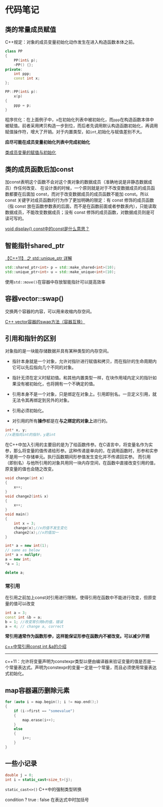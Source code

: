 # 代码笔记

## 类的常量成员赋值

C++规定：对象的成员变量初始化动作发生在进入构造函数本体之前。

```cpp
class PP
{
    PP(int& p);
    ~PP() {};
private:
    int ppp;
    const int x;
};

PP::PP(int& p):
    x(p)
{
    ppp = p;
}
```

程序优化：在上面例子中，`x`在初始化列表中被初始化，而`ppp`在构造函数本体中被赋值。前者采用拷贝构造一步到位，而后者先调用默认构造函数初始化，再调用赋值操作符，增大了开销。对于内置类型，如`int`,初始化与赋值差别不大。

**应尽可能在成员变量初始化列表中完成初始化**

[类成员变量的赋值与初始化](https://blog.csdn.net/qq575787460/article/details/7873224)

## 类的成员函数后加const

加const表明这个函数不会对这个类对象的数据成员（准确地说是非静态数据成员）作任何改变、
在设计类的时候，一个原则就是对于不改变数据成员的成员函数都要在后面加 const，而对于改变数据成员的成员函数不能加 const。所以 const 关键字对成员函数的行为作了更加明确的限定：有 const 修饰的成员函数（指 const 放在函数参数表的后面，而不是在函数前面或者参数表内），只能读取数据成员，不能改变数据成员；没有 const 修饰的成员函数，对数据成员则是可读可写的。

[void display() const中的const是什么意思？](https://blog.csdn.net/bugaosuonia/article/details/19999403)

## 智能指针shared_ptr

[【C++11】 之 std::unique_ptr 详解](https://blog.csdn.net/lemonxiaoxiao/article/details/108603916)

```cpp
std::shared_ptr<int> p = std::make_shared<int>(10);
std::unique_ptr<int> u = std::make_unique<int>(10);
```

使用`std::move()`在容器中存放智能指针可以提高效率

## 容器vector::swap()

交换两个容器的内容，可以用来收缩内存空间。

[C++ vector容器的swap方法（容器互换）](https://blog.csdn.net/qq_41929943/article/details/103190891)

## 引用和指针的区别

对象指的是一块能存储数据并具有某种类型的内存空间。

- 指针本身就是一个对象，允许对指针进行赋值和拷贝，而在指针的生命周期内它可以先后指向几个不同的对象。
- 指针无须在定义时赋初值。和其他内置类型一样，在块作用域内定义的指针如果没有被初始化，也将拥有一个不确定的值。

- 引用本身不是一个对象，只是绑定在对象上。引用即别名。一旦定义引用，就无法令其再绑定到另外的对象。
- 引用必须初始化。
- 对引用的所有**操作**都是在**与之绑定的对象上**进行的。

```cpp
int* x, y;
//x是指向int的指针，y是int
```
在C++中加入引用的主要目的是为了给函数传参。在C语言中，将变量名作为实参，那么将变量的值传递给形参。这种传递是单向的，在调用函数时，形参和实参不是用一个存储单元。执行函数期间形参值发生变化并不传递回实参。
而引用（即别名）与他所引用的对象共用同一块内存空间，在函数中直接改变引用的值，原变量的值也会随之改变。

```cpp
void change(int x)
{
    x++;
}
void change2(int& x)
{
    x++;
}
void main()
{
    int x = 3;
    change(x);//x的值不发生变化
    change2(x);//x的值加一
}
```

```cpp
int* a = new int(1);
// same as below
int* a = nullptr;
a = new int;
*a = 1;

delete a;
```

### 常引用

在引用之前加上const对引用进行限制，使得引用在函数中不能进行改变，但原变量的值可以改变

```cpp
int a = 3;
const int &b = a;
b = 1; //改变常引用b的值，错误
a = 4; // change a, correct
```

**常引用通常作为函数形参，这样能保证形参在函数内不被改变。可以减少开销**

[c++中常引用const int &a的介绍](https://blog.csdn.net/donnieliu/article/details/123316214)

---

c++11：允许将变量声明为constexpr类型以便由编译器来验证变量的值是否是一个常量表达式。声明为constexpr的变量一定是一个常量，而且必须使用常量表达式初始化。

## map容器遍历删除元素

```c++
for (auto i = map.begin(); i != map.end();)
{
    if (i->first == "somevalue")
    {
        map.erase(i++);
    }
    else
    {
        i++;
    }
}
```

## 一些小记录

```cpp
double j = 0;
int i = static_cast<size_t>(j);
```
`static_cast<>()` C++中的强制类型转换

condition ? true : false 在表达式中时加括号